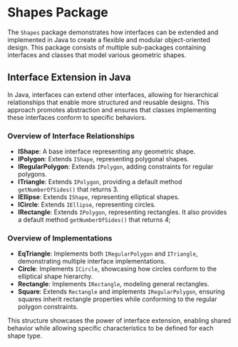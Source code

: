 # Shapes Package

The `Shapes` package demonstrates how interfaces can be extended and implemented in Java to create a flexible and modular object-oriented design. This package consists of multiple sub-packages containing interfaces and classes that model various geometric shapes.

## Interface Extension in Java

In Java, interfaces can extend other interfaces, allowing for hierarchical relationships that enable more structured and reusable designs. This approach promotes abstraction and ensures that classes implementing these interfaces conform to specific behaviors.

### Overview of Interface Relationships

- **IShape**: A base interface representing any geometric shape.
- **IPolygon**: Extends `IShape`, representing polygonal shapes.
- **IRegularPolygon**: Extends `IPolygon`, adding constraints for regular polygons.
- **ITriangle**: Extends `IPolygon`, providing a default method `getNumberOfSides()` that returns 3.
- **IEllipse**: Extends `IShape`, representing elliptical shapes.
- **ICircle**: Extends `IEllipse`, representing circles.
- **IRectangle**: Extends `IPolygon`, representing rectangles. It also provides a default method `getNumberOfSides()` that returns 4;

### Overview of Implementations

- **EqTriangle**: Implements both `IRegularPolygon` and `ITriangle`, demonstrating multiple interface implementations.
- **Circle**: Implements `ICircle`, showcasing how circles conform to the elliptical shape hierarchy.
- **Rectangle**: Implements `IRectangle`, modeling general rectangles.
- **Square**: Extends `Rectangle` and implements `IRegularPolygon`, ensuring squares inherit rectangle properties while conforming to the regular polygon constraints.

This structure showcases the power of interface extension, enabling shared behavior while allowing specific characteristics to be defined for each shape type.

